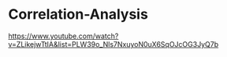 # Correlation-Analysis
https://www.youtube.com/watch?v=ZLikejwTtIA&list=PLW39o_Nls7NxuyoN0uX6SqOJcOG3JyQ7b
